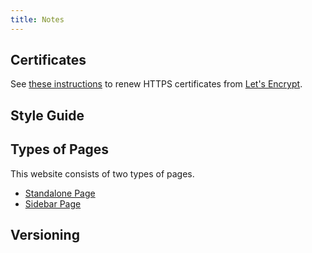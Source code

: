 ```yaml
---
title: Notes
---
```


## Certificates

See [these instructions](https://docs.bitnami.com/aws/how-to/generate-install-lets-encrypt-ssl/#step-5-renew-the-let-s-encrypt-certificate) to renew HTTPS certificates from [Let's Encrypt](https://letsencrypt.org/).

## Style Guide

## Types of Pages

This website consists of two types of pages.

* [Standalone Page](/content/standalone-page)
* [Sidebar Page](/content/sidebar-book)

## Versioning